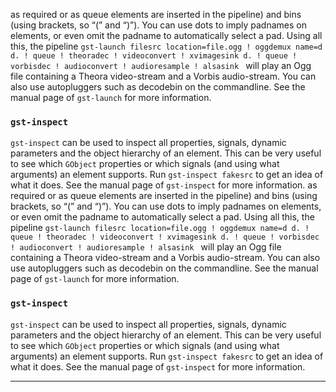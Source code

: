 as required or as queue elements are inserted in the pipeline) and bins
(using brackets, so “(” and “)”). You can use dots to imply padnames on
elements, or even omit the padname to automatically select a pad. Using
all this, the pipeline `gst-launch filesrc location=file.ogg ! oggdemux
name=d
d. ! queue ! theoradec ! videoconvert ! xvimagesink
d. ! queue ! vorbisdec ! audioconvert ! audioresample ! alsasink
` will play an Ogg file containing a Theora video-stream and a Vorbis
audio-stream. You can also use autopluggers such as decodebin on the
commandline. See the manual page of `gst-launch` for more information.

### `gst-inspect`

`gst-inspect` can be used to inspect all properties, signals, dynamic
parameters and the object hierarchy of an element. This can be very
useful to see which `GObject` properties or which signals (and using
what arguments) an element supports. Run `gst-inspect fakesrc` to get an
idea of what it does. See the manual page of `gst-inspect` for more
information.
as required or as queue elements are inserted in the pipeline) and bins
(using brackets, so “(” and “)”). You can use dots to imply padnames on
elements, or even omit the padname to automatically select a pad. Using
all this, the pipeline `gst-launch filesrc location=file.ogg ! oggdemux
name=d
d. ! queue ! theoradec ! videoconvert ! xvimagesink
d. ! queue ! vorbisdec ! audioconvert ! audioresample ! alsasink
` will play an Ogg file containing a Theora video-stream and a Vorbis
audio-stream. You can also use autopluggers such as decodebin on the
commandline. See the manual page of `gst-launch` for more information.

### `gst-inspect`

`gst-inspect` can be used to inspect all properties, signals, dynamic
parameters and the object hierarchy of an element. This can be very
useful to see which `GObject` properties or which signals (and using
what arguments) an element supports. Run `gst-inspect fakesrc` to get an
idea of what it does. See the manual page of `gst-inspect` for more
information.

---

